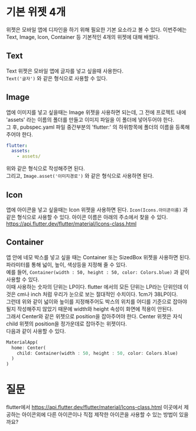 # 기본 위젯 4개

위젯은 모바일 앱에 디자인을 하기 위해 필요한 기본 요소라고 볼 수 있다. 이번주에는 Text, Image, Icon, Container 등 기본적인 4개의 위젯에 대해 배웠다.

## Text

Text 위젯은 모바일 앱에 글자를 넣고 싶을때 사용한다.  
`Text('글자')` 와 같은 형식으로 사용할 수 있다.

## Image

앱에 이미지를 넣고 싶을때는 Image 위젯을 사용하면 되는데, 그 전에 프로젝트 내에 'assets' 라는 이름의 폴더를 만들고 이미지 파일을 이 폴더에 넣어두어야 한다.  
그 후, pubspec.yaml 파일 중간부분의 'flutter:' 의 하위항목에 폴더의 이름을 등록해주어야 한다.

```yaml
flutter:
  assets:
    - assets/
```

위와 같은 형식으로 작성해주면 된다.  
그리고, `Image.asset('이미지경로')` 와 같은 형식으로 사용하면 된다.

## Icon

앱에 아이콘을 넣고 싶을때는 Icon 위젯을 사용하면 된다.
`Icon(Icons.아이콘이름)` 과 같은 형식으로 사용할 수 있다.
아이콘 이름은 아래의 주소에서 찾을 수 있다.  
<https://api.flutter.dev/flutter/material/Icons-class.html>

## Container

앱 안에 네모 박스를 넣고 싶을 때는 Container 또는 SizedBox 위젯을 사용하면 된다. 파라미터를 통해 넓이, 높이, 색상등을 지정해 줄 수 있다.  
예를 들어, `Container(width : 50, height : 50, color: Colors.blue)` 과 같이 사용할 수 있다.  
이때 사용하는 숫자의 단위는 LP이다. flutter 에서의 모든 단위는 LP라는 단위인데 이것은 cm나 inch 처럼 우리가 눈으로 보는 절대적인 수치이다. 1cm가 38LP이다.  
그런데 위와 같이 넓이와 높이를 지정해주어도 박스의 위치를 어디를 기준으로 잡아야 될지 작성해주지 않았기 때문에 width와 height 속성이 화면에 적용이 안된다.  
그래서 Center와 같은 위젯으로 position을 잡아주어야 한다.
Center 위젯은 자식 child 위젯의 position을 정가운데로 잡아주는 위젯이다.  
다음과 같이 사용할 수 있다.

```dart
MaterialApp(
  home: Center(
    child: Container(width : 50, height : 50, color: Colors.blue)
  )
)
```

# 질문

flutter에서 <https://api.flutter.dev/flutter/material/Icons-class.html> 이곳에서 제공하는 아이콘외에 다른 아이콘이나 직접 제작한 아이콘을 사용할 수 있는 방법이 있을까요?
